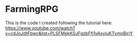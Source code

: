 # FarmingRPG
This is the code I created following the tutorial here: https://www.youtube.com/watch?v=cdJoJdtFbwc&list=PLSFMekK0JFgzbFfj1vAsyluKTymnBiriY